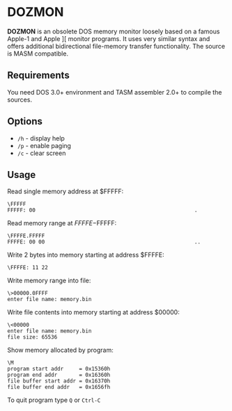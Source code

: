 # DOZMON 

**DOZMON** is an obsolete DOS memory monitor loosely based on a famous Apple-1 and Apple ][ monitor programs. It uses very similar syntax and offers additional bidirectional file-memory transfer functionality. The source is MASM compatible.

## Requirements

You need DOS 3.0+ environment and TASM assembler 2.0+ to compile the sources.

## Options

- `/h` - display help
- `/p` - enable paging
- `/c` - clear screen

## Usage

Read single memory address at $FFFFF:
 
```
\FFFFF
FFFFF: 00                                                   .
```

Read memory range at $FFFFE-$FFFFF:
```
\FFFFE.FFFFF
FFFFE: 00 00                                                ..
```

Write 2 bytes into memory starting at address $FFFFE:
```
\FFFFE: 11 22
```

Write memory range into file:
```
\>00000.0FFFF
enter file name: memory.bin
```

Write file contents into memory starting at address $00000:
```
\<00000
enter file name: memory.bin
file size: 65536
```

Show memory allocated by program:
```
\M
program start addr     = 0x15360h
program end addr       = 0x16360h
file buffer start addr = 0x16370h
file buffer end addr   = 0x1656fh
```

To quit program type `Q` or `Ctrl-C`

